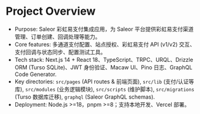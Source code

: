 # Project Overview
- Purpose: Saleor 彩虹易支付集成应用，为 Saleor 平台提供彩虹易支付渠道管理、订单创建、回调处理等能力。
- Core features: 多通道支付配置、站点授权、彩虹易支付 API (v1/v2) 交互、支付回调与状态同步、配置测试工具。
- Tech stack: Next.js 14 + React 18、TypeScript、TRPC、URQL、Drizzle ORM (Turso SQLite)、JWT 身份验证、Macaw UI、Pino 日志、GraphQL Code Generator.
- Key directories: `src/pages` (API routes & 前端页面), `src/lib` (支付/认证等库), `src/modules` (业务逻辑模块), `src/scripts` (维护脚本), `src/migrations` (Turso 数据库迁移), `graphql` (Saleor GraphQL schemas).
- Deployment: Node.js >=18，pnpm >=8；支持本地开发、Vercel 部署。